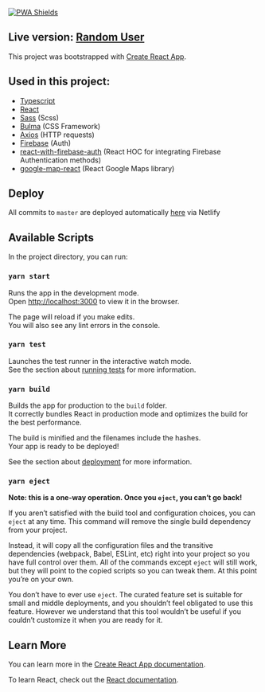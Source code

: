 [![PWA Shields](https://www.pwa-shields.com/1.0.0/series/react/white/gray.svg)](https://react-random-user.netlify.app)
## Live version: [Random User](https://react-random-user.netlify.app/)

This project was bootstrapped with [Create React App](https://github.com/facebook/create-react-app).

## Used in this project:
- [Typescript](https://github.com/microsoft/TypeScript)
- [React](https://github.com/facebook/react)
- [Sass](https://github.com/sass/sass) (Scss)
- [Bulma](https://github.com/jgthms/bulma) (CSS Framework)
- [Axios](https://github.com/axios/axios) (HTTP requests)
- [Firebase](https://firebase.google.com/) (Auth)
- [react-with-firebase-auth](https://github.com/armand1m/react-with-firebase-auth) (React HOC for integrating Firebase Authentication methods)
- [google-map-react](https://github.com/google-map-react/google-map-react) (React Google Maps library)

## Deploy

All commits to `master` are deployed automatically [here](https://react-random-user.netlify.com/) via Netlify

## Available Scripts

In the project directory, you can run:

### `yarn start`

Runs the app in the development mode.<br />
Open [http://localhost:3000](http://localhost:3000) to view it in the browser.

The page will reload if you make edits.<br />
You will also see any lint errors in the console.

### `yarn test`

Launches the test runner in the interactive watch mode.<br />
See the section about [running tests](https://facebook.github.io/create-react-app/docs/running-tests) for more information.

### `yarn build`

Builds the app for production to the `build` folder.<br />
It correctly bundles React in production mode and optimizes the build for the best performance.

The build is minified and the filenames include the hashes.<br />
Your app is ready to be deployed!

See the section about [deployment](https://facebook.github.io/create-react-app/docs/deployment) for more information.

### `yarn eject`

**Note: this is a one-way operation. Once you `eject`, you can’t go back!**

If you aren’t satisfied with the build tool and configuration choices, you can `eject` at any time. This command will remove the single build dependency from your project.

Instead, it will copy all the configuration files and the transitive dependencies (webpack, Babel, ESLint, etc) right into your project so you have full control over them. All of the commands except `eject` will still work, but they will point to the copied scripts so you can tweak them. At this point you’re on your own.

You don’t have to ever use `eject`. The curated feature set is suitable for small and middle deployments, and you shouldn’t feel obligated to use this feature. However we understand that this tool wouldn’t be useful if you couldn’t customize it when you are ready for it.

## Learn More

You can learn more in the [Create React App documentation](https://facebook.github.io/create-react-app/docs/getting-started).

To learn React, check out the [React documentation](https://reactjs.org/).
